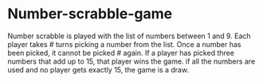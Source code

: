 # Number-scrabble-game
Number scrabble is played with the list of numbers between 1 and 9. Each player takes  # turns picking a number from the list. Once a number has been picked, it cannot be picked  # again. If a player has picked three numbers that add up to 15, that player wins the game.  if all the numbers are used and no player gets exactly 15, the game is a draw.

